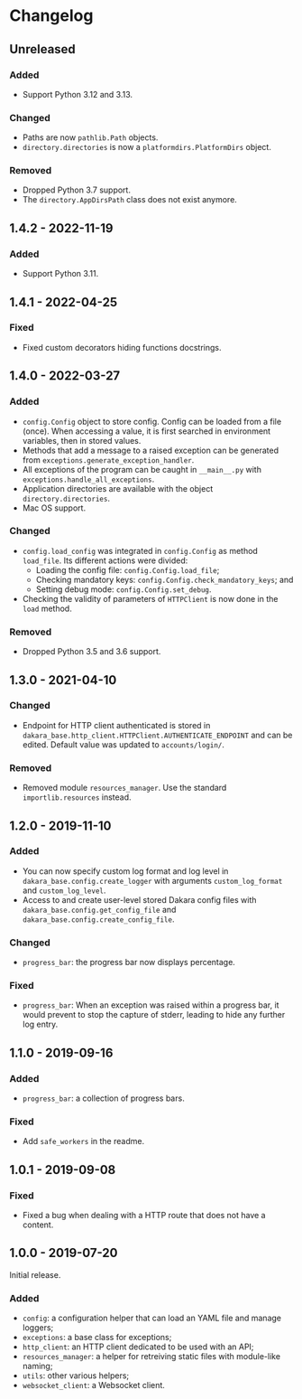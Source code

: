# Changelog

<!---
## 0.0.1 - 1970-01-01

### Added

- New stuff.

### Changed

- Changed stuff.

### Deprecated

- Deprecated stuff.

### Removed

- Removed stuff.

### Fixed

- Fixed stuff.

### Security

- Security related fix.
-->

## Unreleased

### Added

- Support Python 3.12 and 3.13.

### Changed

- Paths are now `pathlib.Path` objects.
- `directory.directories` is now a `platformdirs.PlatformDirs` object.

### Removed

- Dropped Python 3.7 support.
- The `directory.AppDirsPath` class does not exist anymore.

## 1.4.2 - 2022-11-19

### Added

- Support Python 3.11.

## 1.4.1 - 2022-04-25

### Fixed

- Fixed custom decorators hiding functions docstrings.

## 1.4.0 - 2022-03-27

### Added

- `config.Config` object to store config.
  Config can be loaded from a file (once).
  When accessing a value, it is first searched in environment variables, then in stored values.
- Methods that add a message to a raised exception can be generated from `exceptions.generate_exception_handler`.
- All exceptions of the program can be caught in `__main__.py` with `exceptions.handle_all_exceptions`.
- Application directories are available with the object `directory.directories`.
- Mac OS support.

### Changed

- `config.load_config` was integrated in `config.Config` as method `load_file`.
  Its different actions were divided:
  - Loading the config file: `config.Config.load_file`;
  - Checking mandatory keys: `config.Config.check_mandatory_keys`; and
  - Setting debug mode: `config.Config.set_debug`.
- Checking the validity of parameters of `HTTPClient` is now done in the `load` method.

### Removed

- Dropped Python 3.5 and 3.6 support.

## 1.3.0 - 2021-04-10

### Changed

- Endpoint for HTTP client authenticated is stored in `dakara_base.http_client.HTTPClient.AUTHENTICATE_ENDPOINT` and can be edited.
  Default value was updated to `accounts/login/`.

### Removed

- Removed module `resources_manager`.
  Use the standard `importlib.resources` instead.

## 1.2.0 - 2019-11-10

### Added

- You can now specify custom log format and log level in `dakara_base.config.create_logger` with arguments `custom_log_format` and `custom_log_level`.
- Access to and create user-level stored Dakara config files with `dakara_base.config.get_config_file` and `dakara_base.config.create_config_file`.

### Changed

- `progress_bar`: the progress bar now displays percentage.

### Fixed

- `progress_bar`: When an exception was raised within a progress bar, it would prevent to stop the capture of stderr, leading to hide any further log entry.

## 1.1.0 - 2019-09-16

### Added

* `progress_bar`: a collection of progress bars.

### Fixed

* Add `safe_workers` in the readme.

## 1.0.1 - 2019-09-08

### Fixed

- Fixed a bug when dealing with a HTTP route that does not have a content.

## 1.0.0 - 2019-07-20

Initial release.

### Added

* `config`: a configuration helper that can load an YAML file and manage loggers;
* `exceptions`: a base class for exceptions;
* `http_client`: an HTTP client dedicated to be used with an API;
* `resources_manager`: a helper for retreiving static files with module-like naming;
* `utils`: other various helpers;
* `websocket_client`: a Websocket client.
